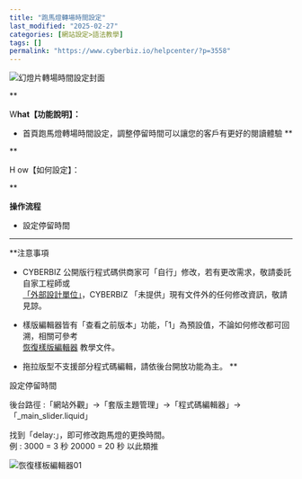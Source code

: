 ```yaml
---
title: "跑馬燈轉場時間設定"
last_modified: "2025-02-27"
categories: [網站設定>語法教學]
tags: []
permalink: "https://www.cyberbiz.io/helpcenter/?p=3558"
---
```


![幻燈片轉場時間設定封面](https://www.cyberbiz.io/support/wp-content/uploads/2021/07/幻燈片轉場時間設定封面圖.png)  

**

W**hat【功能說明】：**

* 首頁跑馬燈轉場時間設定，調整停留時間可以讓您的客戶有更好的閱讀體驗
**

**

H ow【如何設定】：

**

**操作流程**  


* 設定停留時間



****

**注意事項  

* CYBERBIZ 公開版行程式碼供商家可「自行」修改，若有更改需求，敬請委託自家工程師或  
[「外部設計單位」](https://docs.google.com/spreadsheets/d/1uvrqOE10xyMVPvUctgOw9HddT9wbty5ZCNnBQCpmlMI/edit?usp=sharing)，CYBERBIZ
「未提供」現有文件外的任何修改資訊，敬請見諒。

* 樣版編輯器皆有「查看之前版本」功能，「1」為預設值，不論如何修改都可回溯，相關可參考  
[恢復樣版編輯器](https://www.cyberbiz.io/helpcenter/?p=3474) 教學文件。

* 拖拉版型不支援部分程式碼編輯，請依後台開放功能為主。
**

設定停留時間  

後台路徑 :「網站外觀」→「套版主題管理」→「程式碼編輯器」→「_main_slider.liquid」  

找到「delay:」，即可修改跑馬燈的更換時間。  
例 : 3000 = 3 秒 20000 = 20 秒 以此類推  

![恢復樣板編輯器01](https://www.cyberbiz.io/support/wp-content/uploads/2021/07/幻燈片轉場時間設定01.png)

